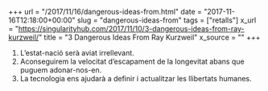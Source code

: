 +++
url = "/2017/11/16/dangerous-ideas-from.html"
date = "2017-11-16T12:18:00+00:00"
slug = "dangerous-ideas-from"
tags = ["retalls"]
x_url = "https://singularityhub.com/2017/11/10/3-dangerous-ideas-from-ray-kurzweil/"
title = "3 Dangerous Ideas From Ray Kurzweil"
x_source = ""
+++

1. L’estat-nació serà aviat irrellevant.
2. Aconseguirem la velocitat d’escapament de la longevitat abans que puguem adonar-nos-en.
3. La tecnologia ens ajudarà a definir i actualitzar les llibertats humanes.